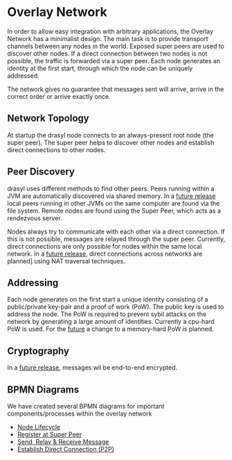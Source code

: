 # Overlay Network

In order to allow easy integration with arbitrary applications, the Overlay Network has a minimalist design. The main task is to provide transport channels
between any nodes in the world. Exposed super peers are used to discover other nodes. If a direct connection between two nodes is not possible, the traffic is
forwarded via a super peer. Each node generates an identity at the first start, through which the node can be uniquely addressed.

The network gives no guarantee that messages sent will arrive, arrive in the correct order or arrive exactly once.

## Network Topology

At startup the drasyl node connects to an always-present root node (the super peer).
The super peer helps to discover other nodes and establish direct connections to other nodes.

## Peer Discovery

drasyl uses different methods to find other peers.
Peers running within a JVM are automatically discovered via shared memory.
In a [future release](https://git.informatik.uni-hamburg.de/sane-public/drasyl/-/issues/75) local peers running in other JVMs on the same computer are found via the file system.
Remote nodes are found using the Super Peer, which acts as a rendezvous server.

Nodes always try to communicate with each other via a direct connection.
If this is not possible, messages are relayed through the super peer.
Currently, direct connections are only possible for nodes within the same local network.
In a [future release](https://git.informatik.uni-hamburg.de/sane-public/drasyl/-/issues/73), direct connections across networks are planned] using NAT traversal techniques.

## Addressing

Each node generates on the first start a unique identity consisting of a public/private key-pair and a proof of work (PoW).
The public key is used to address the node.
The PoW is required to prevent sybil attacks on the network by generating a large amount of identities.
Currently a cpu-hard PoW is used. For the [future](https://git.informatik.uni-hamburg.de/sane-public/drasyl/-/issues/76) a change to a memory-hard PoW is planned.

## Cryptography

In a [future release](https://git.informatik.uni-hamburg.de/sane-public/drasyl/-/issues/60), messages wil be end-to-end encrypted.

## BPMN Diagrams

We have created several BPMN diagrams for important components/processes within the overlay network

* [Node Lifecycle](https://cawemo.com/share/6bd4ccf2-7d15-493e-9b9a-5cd7041d34e1)
* [Register at Super Peer](https://cawemo.com/share/6bd4ccf2-7d15-493e-9b9a-5cd7041d34e1)
* [Send, Relay & Receive Message](https://cawemo.com/share/442a5a0e-a922-4dd3-920a-fa625c8e1fe5)
* [Establish Direct Connection (P2P)](https://cawemo.com/share/7c80ab60-da67-4438-bf75-e2c9c1c7e0fb)